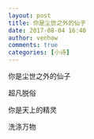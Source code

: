 ```yaml
---
layout: post
title: 你是尘世之外的仙子
date: 2017-08-04 16:40
author: venhow
comments: true
categories: [小诗]
---
```

你是尘世之外的仙子

超凡脱俗

你是天上的精灵

洗涤万物
